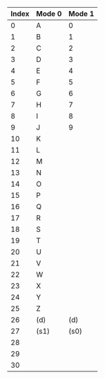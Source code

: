 | Index | Mode 0 | Mode 1 |
|-------|--------|--------|
|    0  |    A   |    0   |
|    1  |    B   |    1   |
|    2  |    C   |    2   |
|    3  |    D   |    3   |
|    4  |    E   |    4   |
|    5  |    F   |    5   |
|    6  |    G   |    6   |
|    7  |    H   |    7   |
|    8  |    I   |    8   |
|    9  |    J   |    9   |
|   10  |    K   |        |
|   11  |    L   |        |
|   12  |    M   |        |
|   13  |    N   |        |
|   14  |    O   |        |
|   15  |    P   |        |
|   16  |    Q   |        |
|   17  |    R   |        |
|   18  |    S   |        |
|   19  |    T   |        |
|   20  |    U   |        |
|   21  |    V   |        |
|   22  |    W   |        |
|   23  |    X   |        |
|   24  |    Y   |        |
|   25  |    Z   |        |
|   26  |   (d)  |   (d)  |
|   27  |   (s1) |   (s0) |
|   28  |        |        |
|   29  |        |        |
|   30  |        |        |
